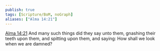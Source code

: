 ```yaml
---
publish: true
tags: [Scripture/BoM, noGraph]
aliases: ["Alma 14:21"]
---
```

[Alma 14:21](https://churchofjesuschrist.org/study/scriptures/bofm/alma/14?lang=eng&id=p21#p21) And many such things did they say unto them, gnashing their teeth upon them, and spitting upon them, and saying: How shall we look when we are damned?
